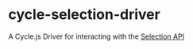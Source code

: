# cycle-selection-driver
A Cycle.js Driver for interacting with the [Selection API](https://developer.mozilla.org/en-US/docs/Web/API/Selection)
